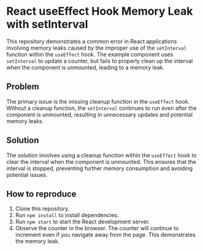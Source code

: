 # React useEffect Hook Memory Leak with setInterval

This repository demonstrates a common error in React applications involving memory leaks caused by the improper use of the `setInterval` function within the `useEffect` hook.  The example component uses `setInterval` to update a counter, but fails to properly clean up the interval when the component is unmounted, leading to a memory leak.

## Problem

The primary issue is the missing cleanup function in the `useEffect` hook.  Without a cleanup function, the `setInterval` continues to run even after the component is unmounted, resulting in unnecessary updates and potential memory leaks. 

## Solution

The solution involves using a cleanup function within the `useEffect` hook to clear the interval when the component is unmounted.  This ensures that the interval is stopped, preventing further memory consumption and avoiding potential issues.

## How to reproduce

1. Clone this repository.
2. Run `npm install` to install dependencies.
3. Run `npm start` to start the React development server.
4. Observe the counter in the browser.  The counter will continue to increment even if you navigate away from the page.  This demonstrates the memory leak.
